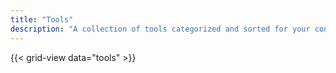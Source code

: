 ```yaml
---
title: "Tools"
description: "A collection of tools categorized and sorted for your convenience."
---
```

{{< grid-view data="tools" >}}
